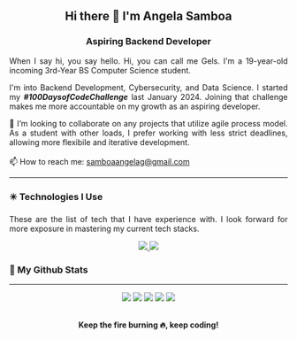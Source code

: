 <div align="center">
  <h2>Hi there 👋 I'm Angela Samboa</h2>
	<h3>Aspiring Backend Developer </h3>
</div>
<div align="justify">
  <p>When I say hi, you say hello. Hi, you can call me Gels. I'm a 19-year-old incoming 3rd-Year BS Computer Science student.</p>
  <p>I'm into Backend Development, Cybersecurity, and Data Science. I started my <b><i>#100DaysofCodeChallenge</i></b> last January 2024. Joining that challenge makes me more accountable on my growth as an aspiring developer.
  </p>


 👯 I’m looking to collaborate on any projects that utilize agile process model. As a student with other loads, I prefer working with less strict deadlines, allowing more flexibile and iterative development.
 <br>
 <br>
  📫 How to reach me: samboaangelag@gmail.com

<!--
**gelsiiiella/gelsiiiella** is a ✨ _special_ ✨ repository because its `README.md` (this file) appears on your GitHub profile.

Here are some ideas to get you started:

- 🔭 I’m currently working on ...
- 🌱 I’m currently learning ...
- 👯 I’m looking to collaborate on ...
- 🤔 I’m looking for help with ...
- 💬 Ask me about ...
- 📫 How to reach me: ...
- 😄 Pronouns: ...
- ⚡ Fun fact: ...
-->
<hr>
<h3>✴️ Technologies I Use </h3>
<p>These are the list of tech that I have experience with. I look forward for more exposure in mastering my current tech stacks. </p>
<p align="center">
  <a href="https://skillicons.dev">
    <img src="https://skillicons.dev/icons?i=github,vscode,godot" />
		<img src="https://skillicons.dev/icons?i=html,css,js,bootstrap,python,java,laravel,mysql,mongodb,nodejs,expressjs,react native" />
  </a>
</p>
<h3>🔷 My Github Stats</h3>
  <hr>
<div align="center">
  <img src="http://github-profile-summary-cards.vercel.app/api/cards/repos-per-language?username=gelsiiiella&theme=blueberry">
  <img src="http://github-profile-summary-cards.vercel.app/api/cards/most-commit-language?username=gelsiiiella&theme=blueberry">
  <img src="http://github-profile-summary-cards.vercel.app/api/cards/stats?username=gelsiiiella&theme=blueberry">
  <img src="http://github-profile-summary-cards.vercel.app/api/cards/productive-time?username=gelsiiiella&theme=blueberry&utcOffset=8">
	<img src="http://github-profile-summary-cards.vercel.app/api/cards/profile-details?username=gelsiiiella&theme=blueberry">
	<br><br>
	<p><b>Keep the fire burning 🔥, keep coding!</b></p>
</div>



